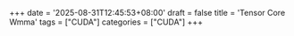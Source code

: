 +++
date = '2025-08-31T12:45:53+08:00'
draft = false
title = 'Tensor Core Wmma'
tags = ["CUDA"]
categories = ["CUDA"]
+++

